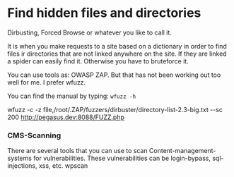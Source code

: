 # Find hidden files and directories

Dirbusting, Forced Browse or whatever you like to call it.

It is when you make requests to a site based on a dictionary in order to find files ir directories that are not linked anywhere on the site. If they are linked a spider can easily find it. Otherwise you have to bruteforce it.

You can use tools as: OWASP ZAP. But that has not been working out too well for me. I prefer wfuzz.

You can find the manual by typing: `wfuzz -h`

wfuzz -c -z file,/root/.ZAP/fuzzers/dirbuster/directory-list-2.3-big.txt --sc 200 http://pegasus.dev:8088/FUZZ.php

### CMS-Scanning 
There are several tools that you can use to scan Content-management-systems for vulnerabilities. These vulnerabilities can be login-bypass, sql-injections, xss, etc.
wpscan